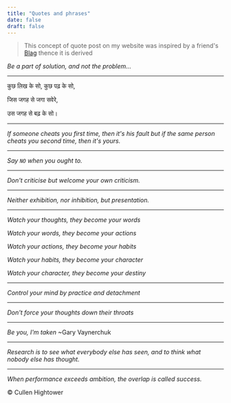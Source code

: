 ```yaml
---
title: "Quotes and phrases"
date: false
draft: false
---
```


> This concept of quote post on my website was inspired by a friend's [Blag](https://xypnox.github.io/blag/quotes/) thence it is derived

*Be a part of solution, and not the problem...*

---------------------------

 कुछ लिख के सो, कुछ पढ़ के सो,

 जिस जगह से जगा सवेरे,

 उस जगह से बढ़ के सो।

---------------------------

*If someone cheats you first time, then it's his fault but if the same person cheats you second time, then it's yours.*

---------------------------

*Say `NO` when you ought to.*

---------------------------

*Don't criticise but welcome your own criticism.*

---------------------------

*Neither exhibition, nor inhibition, but presentation.*


--------------------------

*Watch your thoughts, they become your words*

*Watch your words, they become your actions*

*Watch your actions, they become your habits*

*Watch your habits, they become your character*

*Watch your character, they become your destiny*

---------------------------

*Control your mind by practice and detachment*

---------------------------

*Don't force your thoughts down their throats*

---------------------------

*Be you, I'm taken* ~Gary Vaynerchuk

---------------------------

*Research is to see what everybody else has seen, and to think what nobody else has thought.*

---------------------------

*When performance exceeds ambition, the overlap is called success.*

© Cullen Hightower




